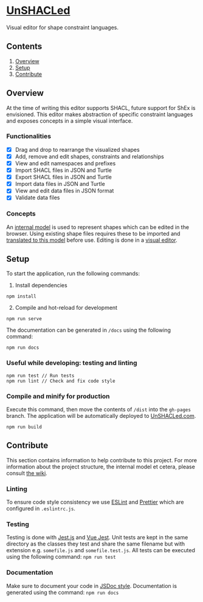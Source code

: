 # [UnSHACLed](https://osoc19.github.io/unshacled/)
Visual editor for shape constraint languages.
## Contents
1. [Overview](#Overview)
2. [Setup](#Setup)
3. [Contribute](#Contribute)

## Overview
At the time of writing this editor supports SHACL, future support for ShEx is envisioned. This editor makes abstraction of specific constraint languages and exposes concepts in a simple visual interface.

### Functionalities
- [x] Drag and drop to rearrange the visualized shapes
- [x] Add, remove and edit shapes, constraints and relationships
- [x] View and edit namespaces and prefixes
- [x] Import SHACL files in JSON and Turtle
- [x] Export SHACL files in JSON and Turtle
- [x] Import data files in JSON and Turtle
- [x] View and edit data files in JSON format
- [x] Validate data files

### Concepts
An [internal model](#Model) is used to represent shapes which can be edited in the browser. Using existing shape files requires these to be imported and [translated to this model](#Translation) before use. Editing is done in a [visual editor](#Interface).

## Setup
To start the application, run the following commands:
1. Install dependencies
```
npm install
```
2. Compile and hot-reload for development
```
npm run serve
```

The documentation can be generated in `/docs` using the following command:
```
npm run docs
```

### Useful while developing: testing and linting
```
npm run test // Run tests
npm run lint // Check and fix code style
```

### Compile and minify for production
Execute this command, then move the contents of `/dist` into the `gh-pages` branch. The application will be automatically deployed to [UnSHACLed.com](https://unshacled.com).
```
npm run build
```

## Contribute
This section contains information to help contribute to this project.
For more information about the project structure, the internal model et cetera, please consult [the wiki](https://github.com/oSoc19/unshacled/wiki/Home).

### Linting
To ensure code style consistency we use [ESLint](https://eslint.org/) and [Prettier](https://prettier.io/) which are configured in `.eslintrc.js`.

### Testing
Testing is done with [Jest.js](https://jestjs.io/) and [Vue Jest](https://github.com/vuejs/vue-jest). Unit tests are kept in the same directory as the classes they test and share the same filename but with extension e.g. `somefile.js` and `somefile.test.js`. All tests can be executed using the following command: `npm run test`

### Documentation
Make sure to document your code in [JSDoc style](https://jsdoc.app/). Documentation is generated using the command: `npm run docs`
